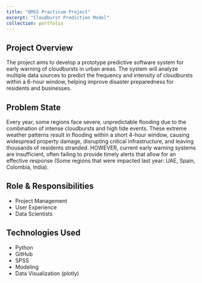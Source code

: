 ```yaml
---
title: "QMSS Practicum Project"
excerpt: "Cloudburst Prediction Model"
collection: portfolio
---
```


## Project Overview
The project aims to develop a prototype predictive software system for early warning of cloudbursts in urban areas. The system will analyze multiple data sources to predict the frequency and intensity of  cloudbursts within a 6-hour window, helping improve disaster preparedness for residents and businesses.

## Problem State
Every year, some regions face severe, unpredictable flooding due to the combination of intense cloudbursts and high tide events. These extreme weather patterns result in flooding within a short 4-hour window, causing widespread property damage, disrupting critical infrastructure, and leaving thousands of residents stranded. HOWEVER, current early warning systems are insufficient, often failing to provide timely alerts that allow for an effective response (Some regions that were impacted last year: UAE, Spain, Colombia, India).

## Role & Responsibilities
- Project Management
- User Experience
- Data Scientists

## Technologies Used
- Python
- GitHub
- SPSS
- Modeling
- Data Visualization (plotly)

